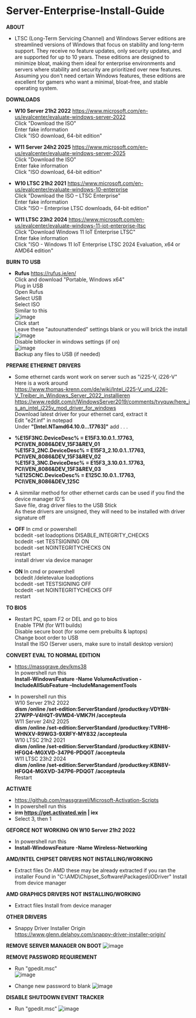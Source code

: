 # Server-Enterprise-Install-Guide
**ABOUT**
- LTSC (Long-Term Servicing Channel) and Windows Server editions are streamlined versions of Windows that focus on stability and long-term support.
They receive no feature updates, only security updates, and are supported for up to 10 years.
These editions are designed to minimize bloat, making them ideal for enterprise environments and servers where stability and security are prioritized over new features.
Assuming you don't need certain Windows features, these editions are excellent for gamers who want a minimal, bloat-free, and stable operating system.

**DOWNLOADS**
- **W10 Server 21h2 2022** https://www.microsoft.com/en-us/evalcenter/evaluate-windows-server-2022 <br>
Click "Download the ISO" <br>
Enter fake information <br>
Click "ISO download, 64-bit edition"

- **W11 Server 24h2 2025** https://www.microsoft.com/en-us/evalcenter/evaluate-windows-server-2025 <br>
Click "Download the ISO" <br>
Enter fake information <br>
Click "ISO download, 64-bit edition"

- **W10 LTSC 21h2 2021** https://www.microsoft.com/en-us/evalcenter/evaluate-windows-10-enterprise <br>
Click "Download the ISO – LTSC Enterprise" <br>
Enter fake information <br>
Click "ISO – Enterprise LTSC downloads, 64-bit edition"

- **W11 LTSC 23h2 2024** https://www.microsoft.com/en-us/evalcenter/evaluate-windows-11-iot-enterprise-ltsc <br>
Click "Download Windows 11 IoT Enterprise LTSC" <br>
Enter fake information <br>
Click "ISO - Windows 11 IoT Enterprise LTSC 2024 Evaluation, x64 or AMD64 edition"

**BURN TO USB**
- **Rufus** https://rufus.ie/en/ <br>
Click and download "Portable, Windows x64" <br>
Plug in USB <br>
Open Rufus <br>
Select USB <br>
Select ISO <br>
Similar to this <br>
![image](https://github.com/user-attachments/assets/1c37c78f-395f-46a7-b04d-c2c0448d9336) <br>
Click start <br>
Leave these "autounattended" settings blank or you will brick the install <br>
![image](https://github.com/user-attachments/assets/f4777d16-7370-426e-902c-a5792b35e9c1) <br>
Disable bitlocker in windows settings (if on) <br>
![image](https://github.com/user-attachments/assets/a32a984d-7cce-4ba8-a5fa-5bbbbdb005ad) <br>
Backup any files to USB (if needed)

**PREPARE ETHERNET DRIVERS**
- Some ethernet cards wont work on server such as "i225-V, i226-V" <br>
Here is a work around <br> 
https://www.thomas-krenn.com/de/wiki/Intel_i225-V_und_i226-V_Treiber_in_Windows_Server_2022_installieren <br>
https://www.reddit.com/r/WindowsServer2019/comments/tvyquw/here_is_an_intel_i225v_mod_driver_for_windows <br>
Download latest driver for your ethernet card, extract it <br>
Edit "e2f.inf" in notepad <br>
Under **"[Intel.NTamd64.10.0...17763]"** add . . .

- **%E15F3NC.DeviceDesc% = E15F3.10.0.1..17763, PCI\VEN_8086&DEV_15F3&REV_01 <br>
%E15F3_2NC.DeviceDesc% = E15F3_2.10.0.1..17763, PCI\VEN_8086&DEV_15F3&REV_02 <br>
%E15F3_3NC.DeviceDesc% = E15F3_3.10.0.1..17763, PCI\VEN_8086&DEV_15F3&REV_03 <br>
%E125CNC.DeviceDesc% = E125C.10.0.1..17763, PCI\VEN_8086&DEV_125C**

- A simmilar method for other ethernet cards can be used if you find the device manager ID'S <br>
Save file, drag driver files to the USB Stick <br>
As these drivers are unsigned, they will need to be installed with driver signature off

- **OFF**
In cmd or powershell <br>
bcdedit -set loadoptions DISABLE_INTEGRITY_CHECKS <br>
bcdedit -set TESTSIGNING ON <br>
bcdedit -set NOINTEGRITYCHECKS ON <br>
restart <br>
install driver via device manager

- **ON** In cmd or powershell <br>
bcdedit /deletevalue loadoptions <br>
bcdedit -set TESTSIGNING OFF <br>
bcdedit -set NOINTEGRITYCHECKS OFF <br>
restart

**TO BIOS**
- Restart PC, spam F2 or DEL and go to bios <br>
Enable TPM (for W11 builds) <br>
Disable secure boot (for some oem prebuilts & laptops) <br>
Change boot order to USB <br>
Install the ISO (Server users, make sure to install desktop version)

**CONVERT EVAL TO NORMAL EDITION** <br>
- https://massgrave.dev/kms38 <br>
In powershell run this <br>
**Install-WindowsFeature -Name VolumeActivation -IncludeAllSubFeature –IncludeManagementTools**

- In powershell run this <br>
W10 Server 21h2 2022 <br>
**dism /online /set-edition:ServerStandard /productkey:VDYBN-27WPP-V4HQT-9VMD4-VMK7H /accepteula** <br>
W11 Server 24h2 2025 <br>
**dism /online /set-edition:ServerStandard /productkey:TVRH6-WHNXV-R9WG3-9XRFY-MY832 /accepteula** <br>
W10 LTSC 21h2 2021 <br>
**dism /online /set-edition:ServerStandard /productkey:KBN8V-HFGQ4-MGXVD-347P6-PDQGT /accepteula** <br>
W11 LTSC 23h2 2024 <br>
**dism /online /set-edition:ServerStandard /productkey:KBN8V-HFGQ4-MGXVD-347P6-PDQGT /accepteula** <br>
Restart

**ACTIVATE**
- https://github.com/massgravel/Microsoft-Activation-Scripts
- In powershell run this
- **irm https://get.activated.win | iex**
- Select 3, then 1

**GEFORCE NOT WORKING ON W10 Server 21h2 2022**
- In powershell run this
- **Install-WindowsFeature -Name Wireless-Networking**

**AMD/INTEL CHIPSET DRIVERS NOT INSTALLING/WORKING**
- Extract files
On AMD these may be already extracted if you ran the installer
Found in "C:\AMD\Chipset_Software\Packages\IODriver"
Install from device manager
 
**AMD GRAPHICS DRIVERS NOT INSTALLING/WORKING**
- Extract files
Install from device manager

**OTHER DRIVERS**
- Snappy Driver Installer Origin <br>
https://www.glenn.delahoy.com/snappy-driver-installer-origin/

**REMOVE SERVER MANAGER ON BOOT**
![image](https://github.com/user-attachments/assets/3500f7f6-0ced-4524-b8ef-316d167da885)

**REMOVE PASSWORD REQUIREMENT**
- Run "gpedit.msc" <br>
![image](https://github.com/user-attachments/assets/ec992915-c0a7-498f-800f-e76164d6a208)

- Change new password to blank
![image](https://github.com/user-attachments/assets/d2e98128-369d-4f74-abd3-6bdf40dc058c)

**DISABLE SHUTDOWN EVENT TRACKER**
- Run "gpedit.msc"
![image](https://github.com/user-attachments/assets/c33d3828-a006-4178-ad1e-13a626489c2d)
